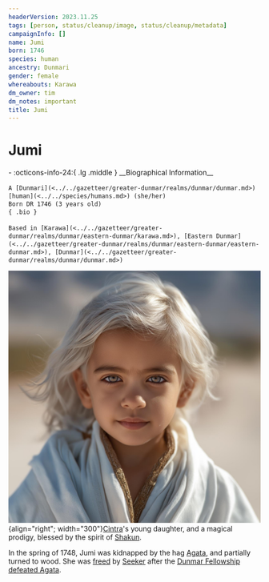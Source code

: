 ```yaml
---
headerVersion: 2023.11.25
tags: [person, status/cleanup/image, status/cleanup/metadata]
campaignInfo: []
name: Jumi
born: 1746
species: human
ancestry: Dunmari
gender: female
whereabouts: Karawa
dm_owner: tim
dm_notes: important
title: Jumi
---
```

# Jumi
<div class="grid cards ext-narrow-margin ext-one-column" markdown>
- :octicons-info-24:{ .lg .middle } __Biographical Information__

    A [Dunmari](<../../gazetteer/greater-dunmar/realms/dunmar/dunmar.md>) [human](<../../species/humans.md>) (she/her)  
    Born DR 1746 (3 years old)  
    { .bio }

    Based in [Karawa](<../../gazetteer/greater-dunmar/realms/dunmar/eastern-dunmar/karawa.md>), [Eastern Dunmar](<../../gazetteer/greater-dunmar/realms/dunmar/eastern-dunmar/eastern-dunmar.md>), [Dunmar](<../../gazetteer/greater-dunmar/realms/dunmar/dunmar.md>)
</div>



![Jumi](../../assets/jumi.jpg){align="right"; width="300"}[Cintra](<./cintra.md>)'s young daughter, and a magical prodigy, blessed by the spirit of [Shakun](<../../gods-and-religions/gods/incorporeal-gods/dunmari-pantheon/shakun.md>). 


In the spring of 1748, Jumi was kidnapped by the hag [Agata](<../fey/agata.md>), and partially turned to wood. She was [freed](<../../campaigns/dunmari-frontier-campaign/session-notes/session-29-dufr.md>) by [Seeker](<../pcs/dunmar-fellowship/seeker.md>) after the [Dunmar Fellowship](<../pcs/dunmar-fellowship/dunmar-fellowship.md>) [defeated Agata](<../../campaigns/dunmari-frontier-campaign/session-notes/session-28-dufr.md>).
